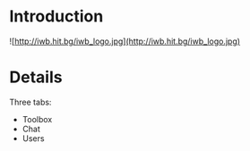 # Introduction #

![http://iwb.hit.bg/iwb_logo.jpg](http://iwb.hit.bg/iwb_logo.jpg)


# Details #

Three tabs:
  * Toolbox
  * Chat
  * Users